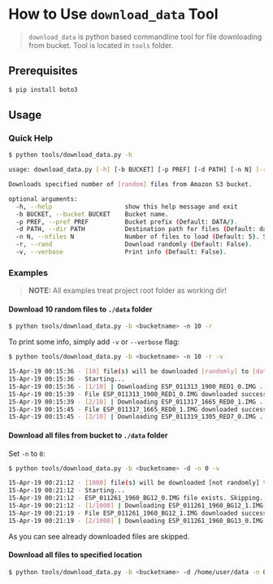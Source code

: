 # How to Use `download_data` Tool

> `download_data` is python based commandline tool for file downloading from bucket.
Tool is located in `tools` folder.

## Prerequisites

```bash
$ pip install boto3
```

## Usage

### Quick Help

```bash
$ python tools/download_data.py -h

usage: download_data.py [-h] [-b BUCKET] [-p PREF] [-d PATH] [-n N] [-r] [-v]

Downloads specified number of [random] files from Amazon S3 bucket.

optional arguments:
  -h, --help                    show this help message and exit
  -b BUCKET, --bucket BUCKET    Bucket name.
  -p PREF, --pref PREF          Bucket prefix (Default: DATA/).
  -d PATH, --dir PATH           Destination path for files (Default: data).
  -n N, --nfiles N              Number of files to load (Default: 5). Set 0 to download all files.
  -r, --rand                    Download randomly (Default: False).
  -v, --verbose                 Print info (Default: False).
```

### Examples

> **NOTE:** All examples treat project root folder as working dir!

#### Download 10 random files to `./data` folder

```bash
$ python tools/download_data.py -b <bucketname> -n 10 -r
```

To print some info, simply add `-v` or `--verbose` flag:

```bash
$ python tools/download_data.py -b <bucketname> -n 10 -r -v

15-Apr-19 00:15:36 - [10] file(s) will be downloaded [randomly] to [data]
15-Apr-19 00:15:36 - Starting...
15-Apr-19 00:15:36 - [1/10] | Downloading ESP_011313_1900_RED1_0.IMG ...
15-Apr-19 00:15:39 - File ESP_011313_1900_RED1_0.IMG downloaded successfully!
15-Apr-19 00:15:39 - [2/10] | Downloading ESP_011317_1665_RED0_1.IMG ...
15-Apr-19 00:15:45 - File ESP_011317_1665_RED0_1.IMG downloaded successfully!
15-Apr-19 00:15:45 - [3/10] | Downloading ESP_011319_1305_RED7_0.IMG ...
```

#### Download all files from bucket to `./data` folder

Set `-n` to `0`:

```bash
$ python tools/download_data.py -b <bucketname> -d -n 0 -v

15-Apr-19 00:21:12 - [1000] file(s) will be downloaded [not randomly] to [data]
15-Apr-19 00:21:12 - Starting...
15-Apr-19 00:21:12 - ESP_011261_1960_BG12_0.IMG file exists. Skipping...
15-Apr-19 00:21:12 - [1/1000] | Downloading ESP_011261_1960_BG12_1.IMG ...
15-Apr-19 00:21:19 - File ESP_011261_1960_BG12_1.IMG downloaded successfully!
15-Apr-19 00:21:19 - [2/1000] | Downloading ESP_011261_1960_BG13_0.IMG ...
```

As you can see already downloaded files are skipped.

#### Download all files to specified location

```bash
$ python tools/download_data.py -b <bucketname> -d /home/user/data -n 0 -v
```

